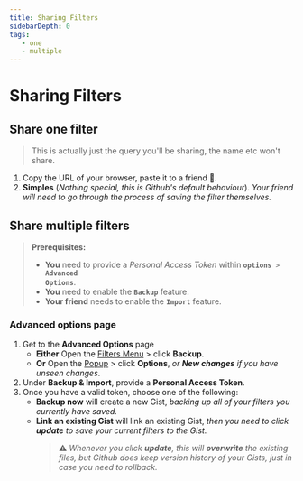 ```yaml
---
title: Sharing Filters
sidebarDepth: 0
tags:
   - one
   - multiple
---
```


# Sharing Filters

## Share one filter
> This is actually just the query you'll be sharing, the name etc won't share.
1. Copy the URL of your browser, paste it to a friend 🦋.
1. **Simples** (_Nothing special, this is Github's default behaviour_).
   *Your friend will need to go through the process of saving the filter themselves.*

## Share multiple filters
> **Prerequisites:**
> - **You** need to provide a _Personal Access Token_ within <code><b>options</b> > <b>Advanced Options</b></code>.
> - **You** need to enable the <code><b>Backup</b></code> <GsfBetaChip/> feature.
> - **Your friend** needs to enable the <code><b>Import</b></code> <GsfBetaChip/> feature.

### Advanced options page

1. Get to the **Advanced Options** page
   - **Either** Open the [Filters Menu](/elements/filters-menu/) > click **Backup**.
   - **Or** Open the [Popup](/elements/popup/) > click **Options**, *or **New changes** if you have unseen changes*.
1. Under **Backup & Import**, provide a **Personal Access Token**.
1. Once you have a valid token, choose one of the following:
   - **Backup now**  will create a new Gist, *backing up all of your filters you currently have saved.*
   - **Link an existing Gist** will link an existing Gist, *then you need to click **update** to save your current filters to the Gist.*
      > ⚠️ *Whenever you click **update**, this will **overwrite** the existing files, but Github does keep version history of your Gists, just in case you need to rollback.*
